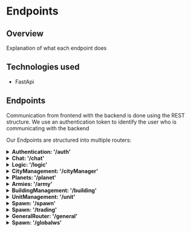 # Endpoints

## Overview
Explanation of what each endpoint does

## Technologies used
- FastApi

## Endpoints
Communication from frontend with the backend is done using the REST structure.
We use an authentication token to identify the user who is communicating with the backend

Our Endpoints are structured into multiple routers:

<details>
<summary><strong>Authentication: '/auth'</strong></summary>
<p>

| Endpoint | Method | Purpose                                                          |
|:--------:|:------:|:-----------------------------------------------------------------|
| add_user |  POST  | Create a new user account                                        |
|  token   |  POST  | Let the user log in and receive an authentication token as reply |
| validate |  GET   | Check if a provided token is valid                               |
|    me    |  GET   | Get basic information about the user account                     |
</p>
</details>

<details>
<summary><strong>Chat: '/chat'</strong></summary>
<p>

|       Endpoint        |  Method   | Purpose                                                                              |
|:---------------------:|:---------:|:-------------------------------------------------------------------------------------|
|          dm           | WEBSOCKET | A websocket for a specific dm board (handles chat communication between users)       |
|      dm_overview      |    GET    | Get an overview of all the friends of a user (and provide their dm message board id) |
|    friend_requests    |    GET    | Get the friend requests send to the user                                             |
|    friend_requests    |   POST    | Send a friend request to another user or accept/reject a friend request              |
|    create_alliance    |   POST    | Create a new alliance                                                                |
|     join_alliance     |   POST    | Send a request to the alliance to ask to join them                                   |
|   alliance_requests   |    GET    | Get the requests from users to ask the alliance                                      |
|   alliance_requests   |   POST    | Accept/Reject an alliance request                                                    |
| alliance_messageboard |    GET    | Get the message board corresponding to the user his alliance                         |
|        ranking        |    GET    | Get the player ranking (based on amount of Solarium a user has)                      |
|       kick_user       |   POST    | Kick a user from the alliance (when leaving the alliance, kick yourself)             |


</p>
</details>

<details>
<summary><strong>Logic: '/logic'</strong></summary>
<p>
general logic information needed

|    Endpoint     |  Method   | Purpose                                             |
|:---------------:|:---------:|:----------------------------------------------------|
|    resources    |    GET    | Get the current resources of a specific user        |
|    politics     |    GET    | Get the current political stance of a specific user |
| update_politics |   POST    | update the political stance of a user               |
|   maintenance   | WEBSOCKET | websocket to handle communication about maintenance |
|     restart     |   POST    | let the user restart                                |



</p>
</details>

<details>
<summary><strong>CityManagement: '/cityManager'</strong></summary>
<p>

|      Endpoint       | Method | Purpose                                                                                                                     |
|:-------------------:|:------:|:----------------------------------------------------------------------------------------------------------------------------|
|    get_city_data    |  GET   | Get the city information (rank, upgrade time remaining, region,..) and information of the buildings inside the city         |
|       cities        |  GET   | Get all cities on a specific planet                                                                                         |
| new_building_types  |  GET   | Retrieve types of buildings that we can build (We cannot build a type double)                                               |
|  get_upgrade_cost   |  GET   | Get the upgrade costs of the buildings inside a city                                                                        |
|     cities_user     |  GET   | Get all the cities owned by a specific user                                                                                 |
|    upgrade_city     |  POST  | upgrade the rank of a city by 1 and adjust user resources accordingly                                                       |
| get_resource_stocks |  GET   | Get the amount of resources currently in storage and the max capacity of each production building in the city               |


</p>
</details>

<details>
<summary><strong>Planets: '/planet'</strong></summary>
<p>

| Endpoint |  Method   | Purpose                                                                      |
|:--------:|:---------:|:-----------------------------------------------------------------------------|
| planets  |    GET    | Get all existing planets                                                     |
|    ws    | WEBSOCKET | Websocket to handle (potential) real time planet events (like army movement) |
| regions  |    GET    | Retrieve all regions that are a part of a planet                             |

</p>
</details>

<details>
<summary><strong>Armies: '/army'</strong></summary>
<p>
This router will handle the communication about Armies and their actions

|    Endpoint     | Method | Purpose                                                 |
|:---------------:|:------:|:--------------------------------------------------------|
|     armies      |  GET   | Get all the armies on a specific planet                 |
|     troops      |  GET   | Get all troops and stats of an army                     |
|   armies_user   |  GET   | Get all the armies that are owned by the accessing user |
|  army_in_city   |  GET   | Retrieve the army that is inside the city               |
| fleets_in_space |  GET   | Retrieve the fleets that are in space                   |
|     fleets      |  GET   | Retrieve the fleets of a user on a specific planet      |

</p>
</details>

<details>
<summary><strong>BuildingManagement: '/building'</strong></summary>
<p>

|      Endpoint       | Method | Purpose                                                      |
|:-------------------:|:------:|:-------------------------------------------------------------|
|   training_queue    |  GET   | Retrieve training queue information about a barrack building |                                                                                                                     |
| create_new_building |  POST  | Create a new building                                        |
|       collect       |  POST  | Collect resources from a specific building                   |
|  upgrade_building   |  POST  | Upgrade a specific building                                  |

</p>
</details>

<details>
<summary><strong>UnitManagement: '/unit'</strong></summary>
<p>

|  Endpoint  | Method | Purpose                                                            |
|:----------:|:------:|:-------------------------------------------------------------------|
| train_cost |  GET   | Get the training cost of a specific unit type                      |
|   train    |  POST  | Add a training queue entry to the training queue list of a barrack |

</p>
</details>

<details>
<summary><strong>Spawn: '/spawn'</strong></summary>
<p>

| Endpoint | Method | Purpose                                                                    |
|:--------:|:------:|:---------------------------------------------------------------------------|
|          |  GET   | Give information, on what the user needs to see when he/she opens the game |

</p>
</details>


<details>
<summary><strong>Spawn: '/trading'</strong></summary>
<p>

| Endpoint |  Method   | Purpose                         |
|:--------:|:---------:|:--------------------------------|
|    WS    | WEBSOCKET | Websocket for handeling trading |

</p>
</details>

<details>
<summary><strong>GeneralRouter: '/general'</strong></summary>
<p>

|      Endpoint      | Method | Purpose                                                             |
|:------------------:|:------:|:--------------------------------------------------------------------|
| available_generals |  GET   | Retrieve the generals that are still able to be assigned to an army |
|    add_general     |  POST  | Assign a general to an army                                         |
|   remove_general   |  POST  | Un-assign a general from an army                                    |

</p>
</details>

<details>
<summary><strong>Spawn: '/globalws'</strong></summary>
<p>

| Endpoint |  Method   | Purpose                                  |
|:--------:|:---------:|:-----------------------------------------|
|    ws    | WEBSOCKET | Websocket to transfer global information |

</p>
</details>